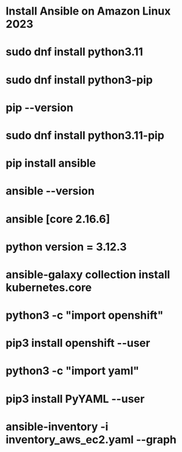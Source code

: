 # Install Ansible on Amazon Linux 2023
# sudo dnf install python3.11
# sudo dnf install python3-pip
# pip --version
# sudo dnf install  python3.11-pip
# pip install ansible
# ansible --version

# ansible [core 2.16.6]
# python version = 3.12.3

# ansible-galaxy collection install kubernetes.core
# python3 -c "import openshift"
# pip3 install openshift --user
# python3 -c "import yaml"
# pip3 install PyYAML --user

# ansible-inventory -i inventory_aws_ec2.yaml --graph